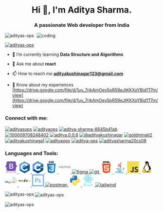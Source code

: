 <h1 align="center">Hi 👋, I'm Aditya Sharma.</h1>
<h3 align="center">A passionate Web developer from India</h3>
<img align="right" alt="coding" width="400" src="![image](https://user-images.githubusercontent.com/85329735/190844445-fc6488ed-0cc3-4f16-8115-1b008aedfca5.png)
">

<p align="left"> <img src="https://komarev.com/ghpvc/?username=adityas-ops&label=Profile%20views&color=0e75b6&style=flat" alt="adityas-ops" /> </p>

<p align="left"> <a href="https://github.com/ryo-ma/github-profile-trophy"><img src="https://github-profile-trophy.vercel.app/?username=adityas-ops" alt="adityas-ops" /></a> </p>

- 🌱 I’m currently learning **Data Structure and Algorithms**

- 💬 Ask me about **react**

- 📫 How to reach me **adityakushinagar123@gmail.com**

- 📄 Know about my experiences [https://drive.google.com/file/d/1uy_7rikAmOey5pR59eJtKKXoYBid1T7m/view](https://drive.google.com/file/d/1uy_7rikAmOey5pR59eJtKKXoYBid1T7m/view)

<h3 align="left">Connect with me:</h3>
<p align="left">
<a href="https://dev.to/adityasops" target="blank"><img align="center" src="https://raw.githubusercontent.com/rahuldkjain/github-profile-readme-generator/master/src/images/icons/Social/devto.svg" alt="adityasops" height="30" width="40" /></a>
<a href="https://twitter.com/adityaops" target="blank"><img align="center" src="https://raw.githubusercontent.com/rahuldkjain/github-profile-readme-generator/master/src/images/icons/Social/twitter.svg" alt="adityaops" height="30" width="40" /></a>
<a href="https://linkedin.com/in/aditya-sharma-6645b41ab" target="blank"><img align="center" src="https://raw.githubusercontent.com/rahuldkjain/github-profile-readme-generator/master/src/images/icons/Social/linked-in-alt.svg" alt="aditya-sharma-6645b41ab" height="30" width="40" /></a>
<a href="https://fb.com/100009708248402" target="blank"><img align="center" src="https://raw.githubusercontent.com/rahuldkjain/github-profile-readme-generator/master/src/images/icons/Social/facebook.svg" alt="100009708248402" height="30" width="40" /></a>
<a href="https://instagram.com/aditya.0.0.8" target="blank"><img align="center" src="https://raw.githubusercontent.com/rahuldkjain/github-profile-readme-generator/master/src/images/icons/Social/instagram.svg" alt="aditya.0.0.8" height="30" width="40" /></a>
<a href="https://medium.com/@adityakushinagar" target="blank"><img align="center" src="https://raw.githubusercontent.com/rahuldkjain/github-profile-readme-generator/master/src/images/icons/Social/medium.svg" alt="@adityakushinagar" height="30" width="40" /></a>
<a href="https://www.codechef.com/users/goldminati2" target="blank"><img align="center" src="https://cdn.jsdelivr.net/npm/simple-icons@3.1.0/icons/codechef.svg" alt="goldminati2" height="30" width="40" /></a>
<a href="https://www.hackerrank.com/adityakushinaga1" target="blank"><img align="center" src="https://raw.githubusercontent.com/rahuldkjain/github-profile-readme-generator/master/src/images/icons/Social/hackerrank.svg" alt="adityakushinaga1" height="30" width="40" /></a>
<a href="https://codeforces.com/profile/adityaops" target="blank"><img align="center" src="https://raw.githubusercontent.com/rahuldkjain/github-profile-readme-generator/master/src/images/icons/Social/codeforces.svg" alt="adityaops" height="30" width="40" /></a>
<a href="https://www.leetcode.com/aditya-ops" target="blank"><img align="center" src="https://raw.githubusercontent.com/rahuldkjain/github-profile-readme-generator/master/src/images/icons/Social/leet-code.svg" alt="aditya-ops" height="30" width="40" /></a>
<a href="https://auth.geeksforgeeks.org/user/adityasharma20cs08" target="blank"><img align="center" src="https://raw.githubusercontent.com/rahuldkjain/github-profile-readme-generator/master/src/images/icons/Social/geeks-for-geeks.svg" alt="adityasharma20cs08" height="30" width="40" /></a>
</p>

<h3 align="left">Languages and Tools:</h3>
<p align="left"> <a href="https://getbootstrap.com" target="_blank" rel="noreferrer"> <img src="https://raw.githubusercontent.com/devicons/devicon/master/icons/bootstrap/bootstrap-plain-wordmark.svg" alt="bootstrap" width="40" height="40"/> </a> <a href="https://www.cprogramming.com/" target="_blank" rel="noreferrer"> <img src="https://raw.githubusercontent.com/devicons/devicon/master/icons/c/c-original.svg" alt="c" width="40" height="40"/> </a> <a href="https://www.w3schools.com/cpp/" target="_blank" rel="noreferrer"> <img src="https://raw.githubusercontent.com/devicons/devicon/master/icons/cplusplus/cplusplus-original.svg" alt="cplusplus" width="40" height="40"/> </a> <a href="https://www.w3schools.com/css/" target="_blank" rel="noreferrer"> <img src="https://raw.githubusercontent.com/devicons/devicon/master/icons/css3/css3-original-wordmark.svg" alt="css3" width="40" height="40"/> </a> <a href="https://expressjs.com" target="_blank" rel="noreferrer"> <img src="https://raw.githubusercontent.com/devicons/devicon/master/icons/express/express-original-wordmark.svg" alt="express" width="40" height="40"/> </a> <a href="https://www.figma.com/" target="_blank" rel="noreferrer"> <img src="https://www.vectorlogo.zone/logos/figma/figma-icon.svg" alt="figma" width="40" height="40"/> </a> <a href="https://git-scm.com/" target="_blank" rel="noreferrer"> <img src="https://www.vectorlogo.zone/logos/git-scm/git-scm-icon.svg" alt="git" width="40" height="40"/> </a> <a href="https://www.w3.org/html/" target="_blank" rel="noreferrer"> <img src="https://raw.githubusercontent.com/devicons/devicon/master/icons/html5/html5-original-wordmark.svg" alt="html5" width="40" height="40"/> </a> <a href="https://www.java.com" target="_blank" rel="noreferrer"> <img src="https://raw.githubusercontent.com/devicons/devicon/master/icons/java/java-original.svg" alt="java" width="40" height="40"/> </a> <a href="https://developer.mozilla.org/en-US/docs/Web/JavaScript" target="_blank" rel="noreferrer"> <img src="https://raw.githubusercontent.com/devicons/devicon/master/icons/javascript/javascript-original.svg" alt="javascript" width="40" height="40"/> </a> <a href="https://www.linux.org/" target="_blank" rel="noreferrer"> <img src="https://raw.githubusercontent.com/devicons/devicon/master/icons/linux/linux-original.svg" alt="linux" width="40" height="40"/> </a> <a href="https://www.mysql.com/" target="_blank" rel="noreferrer"> <img src="https://raw.githubusercontent.com/devicons/devicon/master/icons/mysql/mysql-original-wordmark.svg" alt="mysql" width="40" height="40"/> </a> <a href="https://nodejs.org" target="_blank" rel="noreferrer"> <img src="https://raw.githubusercontent.com/devicons/devicon/master/icons/nodejs/nodejs-original-wordmark.svg" alt="nodejs" width="40" height="40"/> </a> <a href="https://www.photoshop.com/en" target="_blank" rel="noreferrer"> <img src="https://raw.githubusercontent.com/devicons/devicon/master/icons/photoshop/photoshop-line.svg" alt="photoshop" width="40" height="40"/> </a> <a href="https://postman.com" target="_blank" rel="noreferrer"> <img src="https://www.vectorlogo.zone/logos/getpostman/getpostman-icon.svg" alt="postman" width="40" height="40"/> </a> <a href="https://www.python.org" target="_blank" rel="noreferrer"> <img src="https://raw.githubusercontent.com/devicons/devicon/master/icons/python/python-original.svg" alt="python" width="40" height="40"/> </a> <a href="https://reactjs.org/" target="_blank" rel="noreferrer"> <img src="https://raw.githubusercontent.com/devicons/devicon/master/icons/react/react-original-wordmark.svg" alt="react" width="40" height="40"/> </a> <a href="https://tailwindcss.com/" target="_blank" rel="noreferrer"> <img src="https://www.vectorlogo.zone/logos/tailwindcss/tailwindcss-icon.svg" alt="tailwind" width="40" height="40"/> </a> </p>

<p><img align="left" src="https://github-readme-stats.vercel.app/api/top-langs?username=adityas-ops&show_icons=true&locale=en&layout=compact" alt="adityas-ops" /></p>

<p>&nbsp;<img align="center" src="https://github-readme-stats.vercel.app/api?username=adityas-ops&show_icons=true&locale=en" alt="adityas-ops" /></p>

<p><img align="center" src="https://github-readme-streak-stats.herokuapp.com/?user=adityas-ops&" alt="adityas-ops" /></p>
